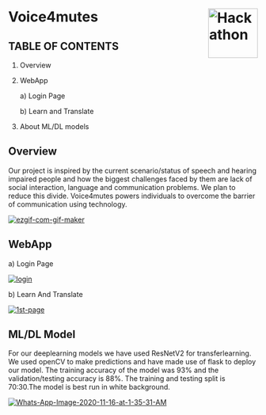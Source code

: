 # Voice4mutes   <a href="https://ibb.co/ZBqXs2t"><img src="https://i.ibb.co/YcHQ90Y/Hackathon.png" align="right" width="100px" alt="Hackathon" border="0"></a>

## TABLE OF CONTENTS

1. Overview

2. WebApp
    
     a) Login Page
    
     b) Learn and Translate

3. About ML/DL models

## Overview

Our project is inspired by the current scenario/status of speech and hearing impaired people and how the biggest challenges faced by them are  lack of social interaction, language and communication problems. We plan to reduce this divide. Voice4mutes powers individuals to overcome the barrier of communication using technology.

<a href="https://imgbb.com/"><img src="https://i.ibb.co/NtxcZps/ezgif-com-gif-maker.gif" alt="ezgif-com-gif-maker" border="0"></a>


## WebApp

a) Login Page

<a href="https://ibb.co/48w1xBS"><img src="https://i.ibb.co/6HcX56t/login.jpg" alt="login" border="0"></a>

b) Learn And Translate

<a href="https://ibb.co/vPpL8By"><img src="https://i.ibb.co/Nj5Wz3D/1st-page.jpg" alt="1st-page" border="0"></a>

## ML/DL Model

For our deeplearning models we have used ResNetV2 for transferlearning. We used openCV to make predictions and have made use of flask to deploy our model.
The training accuracy of the model was 93% and the validation/testing accuracy is 88%. The training and testing split is 70:30.The model is best run in white background.

<a href="https://ibb.co/86Zh0Fr"><img src="https://i.ibb.co/r4rWmnx/Whats-App-Image-2020-11-16-at-1-35-31-AM.jpg" alt="Whats-App-Image-2020-11-16-at-1-35-31-AM" border="0"></a>
